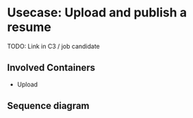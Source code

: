 # Usecase: Upload and publish a resume

TODO: Link in C3 / job candidate

## Involved Containers
- Upload 

## Sequence diagram
